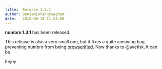 ```yaml
---
title:  Release 1.3.1
author: BenjaminVanRyseghem
date:   2015-06-18 11:53:00
---
```


**numbro 1.3.1** has been released.

This release is also a very small one, but it fixes a quite annoying bug preventing numbro from being [browserified](http://browserify.org/). Now thanks to @avetisk, it can be.

Enjoy <i class="fa fa-smile-o">